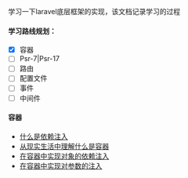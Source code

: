 学习一下laravel底层框架的实现，该文档记录学习的过程

#### 学习路线规划：
- [x] 容器
- [ ] Psr-7|Psr-17
- [ ] 路由
- [ ] 配置文件
- [ ] 事件
- [ ] 中间件

#### 容器
- [什么是依赖注入](https://github.com/flaravel/straw/blob/master/example/container/table.md)
- [从现实生活中理解什么是容器](https://github.com/flaravel/straw/blob/master/example/container/container.md)
- [在容器中实现对象的依赖注入](https://github.com/flaravel/straw/blob/master/example/container/container2.md)
- [在容器中实现对参数的注入](https://github.com/flaravel/straw/blob/master/example/container/container3.md)


